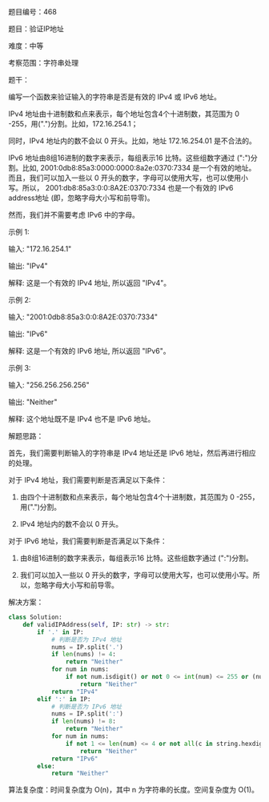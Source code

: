 题目编号：468

题目：验证IP地址

难度：中等

考察范围：字符串处理

题干：

编写一个函数来验证输入的字符串是否是有效的 IPv4 或 IPv6 地址。

IPv4 地址由十进制数和点来表示，每个地址包含4个十进制数，其范围为 0 -255，用(".")分割。比如，172.16.254.1；

同时，IPv4 地址内的数不会以 0 开头。比如，地址 172.16.254.01 是不合法的。

IPv6 地址由8组16进制的数字来表示，每组表示16 比特。这些组数字通过 (":")分割。比如, 2001:0db8:85a3:0000:0000:8a2e:0370:7334 是一个有效的地址。而且，我们可以加入一些以 0 开头的数字，字母可以使用大写，也可以使用小写。所以， 2001:db8:85a3:0:0:8A2E:0370:7334 也是一个有效的 IPv6 address地址 (即，忽略字母大小写和前导零)。

然而，我们并不需要考虑 IPv6 中的字母。

示例 1:

输入: "172.16.254.1"

输出: "IPv4"

解释: 这是一个有效的 IPv4 地址, 所以返回 "IPv4"。

示例 2:

输入: "2001:0db8:85a3:0:0:8A2E:0370:7334"

输出: "IPv6"

解释: 这是一个有效的 IPv6 地址, 所以返回 "IPv6"。

示例 3:

输入: "256.256.256.256"

输出: "Neither"

解释: 这个地址既不是 IPv4 也不是 IPv6 地址。

解题思路：

首先，我们需要判断输入的字符串是 IPv4 地址还是 IPv6 地址，然后再进行相应的处理。

对于 IPv4 地址，我们需要判断是否满足以下条件：

1. 由四个十进制数和点来表示，每个地址包含4个十进制数，其范围为 0 -255，用(".")分割。

2. IPv4 地址内的数不会以 0 开头。

对于 IPv6 地址，我们需要判断是否满足以下条件：

1. 由8组16进制的数字来表示，每组表示16 比特。这些组数字通过 (":")分割。

2. 我们可以加入一些以 0 开头的数字，字母可以使用大写，也可以使用小写。所以，忽略字母大小写和前导零。

解决方案：

```python
class Solution:
    def validIPAddress(self, IP: str) -> str:
        if '.' in IP:
            # 判断是否为 IPv4 地址
            nums = IP.split('.')
            if len(nums) != 4:
                return "Neither"
            for num in nums:
                if not num.isdigit() or not 0 <= int(num) <= 255 or (num[0] == '0' and len(num) > 1):
                    return "Neither"
            return "IPv4"
        elif ':' in IP:
            # 判断是否为 IPv6 地址
            nums = IP.split(':')
            if len(nums) != 8:
                return "Neither"
            for num in nums:
                if not 1 <= len(num) <= 4 or not all(c in string.hexdigits for c in num):
                    return "Neither"
            return "IPv6"
        else:
            return "Neither"
```

算法复杂度：时间复杂度为 O(n)，其中 n 为字符串的长度。空间复杂度为 O(1)。